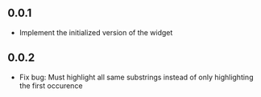 ## 0.0.1

- Implement the initialized version of the widget

## 0.0.2

- Fix bug: Must highlight all same substrings instead of only highlighting the first occurence